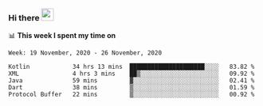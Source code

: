 ### Hi there <a href="https://www.gautamkrishnar.com/"><img src="https://media.giphy.com/media/hvRJCLFzcasrR4ia7z/giphy.gif" width="25px"></a>

📊 **This week I spent my time on**

<!--START_SECTION:waka-->
```text
Week: 19 November, 2020 - 26 November, 2020

Kotlin            34 hrs 13 mins  █████████████████████░░░░   83.82 % 
XML               4 hrs 3 mins    ██▒░░░░░░░░░░░░░░░░░░░░░░   09.92 % 
Java              59 mins         ▓░░░░░░░░░░░░░░░░░░░░░░░░   02.41 % 
Dart              38 mins         ▒░░░░░░░░░░░░░░░░░░░░░░░░   01.59 % 
Protocol Buffer   22 mins         ▒░░░░░░░░░░░░░░░░░░░░░░░░   00.92 % 
```
<!--END_SECTION:waka-->
